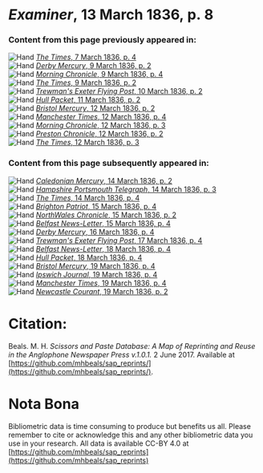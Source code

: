 # *Examiner*, 13 March 1836, p. 8  
  
### Content from this page previously appeared in:  
![Hand](http://scissorsandpaste.net/wp-content/uploads/2017/06/smallhandpointer.png) [*The Times*, 7 March 1836, p. 4](https://mhbeals.github.io/sap_html/The-Times/The-Times-7-March-1836-p-4)  
![Hand](http://scissorsandpaste.net/wp-content/uploads/2017/06/smallhandpointer.png) [*Derby Mercury*, 9 March 1836, p. 2](https://mhbeals.github.io/sap_html/Derby-Mercury/Derby-Mercury-9-March-1836-p-2)  
![Hand](http://scissorsandpaste.net/wp-content/uploads/2017/06/smallhandpointer.png) [*Morning Chronicle*, 9 March 1836, p. 4](https://mhbeals.github.io/sap_html/Morning-Chronicle/Morning-Chronicle-9-March-1836-p-4)  
![Hand](http://scissorsandpaste.net/wp-content/uploads/2017/06/smallhandpointer.png) [*The Times*, 9 March 1836, p. 2](https://mhbeals.github.io/sap_html/The-Times/The-Times-9-March-1836-p-2)  
![Hand](http://scissorsandpaste.net/wp-content/uploads/2017/06/smallhandpointer.png) [*Trewman's Exeter Flying Post*, 10 March 1836, p. 2](https://mhbeals.github.io/sap_html/Trewman's-Exeter-Flying-Post/Trewman's-Exeter-Flying-Post-10-March-1836-p-2)  
![Hand](http://scissorsandpaste.net/wp-content/uploads/2017/06/smallhandpointer.png) [*Hull Packet*, 11 March 1836, p. 2](https://mhbeals.github.io/sap_html/Hull-Packet/Hull-Packet-11-March-1836-p-2)  
![Hand](http://scissorsandpaste.net/wp-content/uploads/2017/06/smallhandpointer.png) [*Bristol Mercury*, 12 March 1836, p. 2](https://mhbeals.github.io/sap_html/Bristol-Mercury/Bristol-Mercury-12-March-1836-p-2)  
![Hand](http://scissorsandpaste.net/wp-content/uploads/2017/06/smallhandpointer.png) [*Manchester Times*, 12 March 1836, p. 4](https://mhbeals.github.io/sap_html/Manchester-Times/Manchester-Times-12-March-1836-p-4)  
![Hand](http://scissorsandpaste.net/wp-content/uploads/2017/06/smallhandpointer.png) [*Morning Chronicle*, 12 March 1836, p. 3](https://mhbeals.github.io/sap_html/Morning-Chronicle/Morning-Chronicle-12-March-1836-p-3)  
![Hand](http://scissorsandpaste.net/wp-content/uploads/2017/06/smallhandpointer.png) [*Preston Chronicle*, 12 March 1836, p. 2](https://mhbeals.github.io/sap_html/Preston-Chronicle/Preston-Chronicle-12-March-1836-p-2)  
![Hand](http://scissorsandpaste.net/wp-content/uploads/2017/06/smallhandpointer.png) [*The Times*, 12 March 1836, p. 3](https://mhbeals.github.io/sap_html/The-Times/The-Times-12-March-1836-p-3)  
  
### Content from this page subsequently appeared in:  
![Hand](http://scissorsandpaste.net/wp-content/uploads/2017/06/smallhandpointer.png) [*Caledonian Mercury*, 14 March 1836, p. 2](https://mhbeals.github.io/sap_html/Caledonian-Mercury/Caledonian-Mercury-14-March-1836-p-2)  
![Hand](http://scissorsandpaste.net/wp-content/uploads/2017/06/smallhandpointer.png) [*Hampshire Portsmouth Telegraph*, 14 March 1836, p. 3](https://mhbeals.github.io/sap_html/Hampshire-Portsmouth-Telegraph/Hampshire-Portsmouth-Telegraph-14-March-1836-p-3)  
![Hand](http://scissorsandpaste.net/wp-content/uploads/2017/06/smallhandpointer.png) [*The Times*, 14 March 1836, p. 4](https://mhbeals.github.io/sap_html/The-Times/The-Times-14-March-1836-p-4)  
![Hand](http://scissorsandpaste.net/wp-content/uploads/2017/06/smallhandpointer.png) [*Brighton Patriot*, 15 March 1836, p. 4](https://mhbeals.github.io/sap_html/Brighton-Patriot/Brighton-Patriot-15-March-1836-p-4)  
![Hand](http://scissorsandpaste.net/wp-content/uploads/2017/06/smallhandpointer.png) [*NorthWales Chronicle*, 15 March 1836, p. 2](https://mhbeals.github.io/sap_html/NorthWales-Chronicle/NorthWales-Chronicle-15-March-1836-p-2)  
![Hand](http://scissorsandpaste.net/wp-content/uploads/2017/06/smallhandpointer.png) [*Belfast News-Letter*, 15 March 1836, p. 4](https://mhbeals.github.io/sap_html/Belfast-News-Letter/Belfast-News-Letter-15-March-1836-p-4)  
![Hand](http://scissorsandpaste.net/wp-content/uploads/2017/06/smallhandpointer.png) [*Derby Mercury*, 16 March 1836, p. 4](https://mhbeals.github.io/sap_html/Derby-Mercury/Derby-Mercury-16-March-1836-p-4)  
![Hand](http://scissorsandpaste.net/wp-content/uploads/2017/06/smallhandpointer.png) [*Trewman's Exeter Flying Post*, 17 March 1836, p. 4](https://mhbeals.github.io/sap_html/Trewman's-Exeter-Flying-Post/Trewman's-Exeter-Flying-Post-17-March-1836-p-4)  
![Hand](http://scissorsandpaste.net/wp-content/uploads/2017/06/smallhandpointer.png) [*Belfast News-Letter*, 18 March 1836, p. 4](https://mhbeals.github.io/sap_html/Belfast-News-Letter/Belfast-News-Letter-18-March-1836-p-4)  
![Hand](http://scissorsandpaste.net/wp-content/uploads/2017/06/smallhandpointer.png) [*Hull Packet*, 18 March 1836, p. 4](https://mhbeals.github.io/sap_html/Hull-Packet/Hull-Packet-18-March-1836-p-4)  
![Hand](http://scissorsandpaste.net/wp-content/uploads/2017/06/smallhandpointer.png) [*Bristol Mercury*, 19 March 1836, p. 4](https://mhbeals.github.io/sap_html/Bristol-Mercury/Bristol-Mercury-19-March-1836-p-4)  
![Hand](http://scissorsandpaste.net/wp-content/uploads/2017/06/smallhandpointer.png) [*Ipswich Journal*, 19 March 1836, p. 4](https://mhbeals.github.io/sap_html/Ipswich-Journal/Ipswich-Journal-19-March-1836-p-4)  
![Hand](http://scissorsandpaste.net/wp-content/uploads/2017/06/smallhandpointer.png) [*Manchester Times*, 19 March 1836, p. 4](https://mhbeals.github.io/sap_html/Manchester-Times/Manchester-Times-19-March-1836-p-4)  
![Hand](http://scissorsandpaste.net/wp-content/uploads/2017/06/smallhandpointer.png) [*Newcastle Courant*, 19 March 1836, p. 2](https://mhbeals.github.io/sap_html/Newcastle-Courant/Newcastle-Courant-19-March-1836-p-2)  


# Citation: 

Beals. M. H. *Scissors and Paste Database: A Map of Reprinting and Reuse in the Anglophone Newspaper Press v.1.0.1.* 2 June 2017. Available at [https://github.com/mhbeals/sap_reprints/](https://github.com/mhbeals/sap_reprints/). 

# Nota Bona

Bibliometric data is time consuming to produce but benefits us all. Please remember to cite or acknowledge this and any other bibliometric data you use in your research. All data is available CC-BY 4.0 at [https://github.com/mhbeals/sap_reprints](https://github.com/mhbeals/sap_reprints)